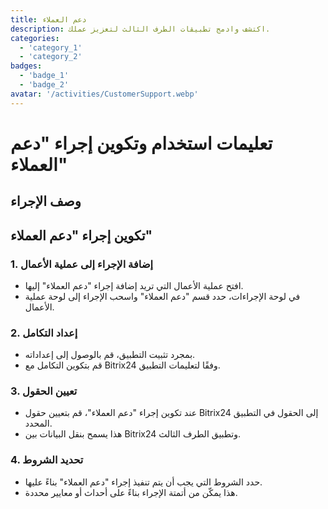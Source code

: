 ```yaml
---
title: دعم العملاء
description: اكتشف وادمج تطبيقات الطرف الثالث لتعزيز عملك.
categories: 
  - 'category_1'
  - 'category_2'
badges: 
  - 'badge_1'
  - 'badge_2'
avatar: '/activities/CustomerSupport.webp'
---
```

# تعليمات استخدام وتكوين إجراء "دعم العملاء"

## وصف الإجراء

## **تكوين إجراء "دعم العملاء"**

### 1. إضافة الإجراء إلى عملية الأعمال
- افتح عملية الأعمال التي تريد إضافة إجراء "دعم العملاء" إليها.
- في لوحة الإجراءات، حدد قسم "دعم العملاء" واسحب الإجراء إلى لوحة عملية الأعمال.

### 2. إعداد التكامل
- بمجرد تثبيت التطبيق، قم بالوصول إلى إعداداته.
- قم بتكوين التكامل مع Bitrix24 وفقًا لتعليمات التطبيق.

### 3. تعيين الحقول
- عند تكوين إجراء "دعم العملاء"، قم بتعيين حقول Bitrix24 إلى الحقول في التطبيق المحدد.
- هذا يسمح بنقل البيانات بين Bitrix24 وتطبيق الطرف الثالث.

### 4. تحديد الشروط
- حدد الشروط التي يجب أن يتم تنفيذ إجراء "دعم العملاء" بناءً عليها.
- هذا يمكّن من أتمتة الإجراء بناءً على أحداث أو معايير محددة.